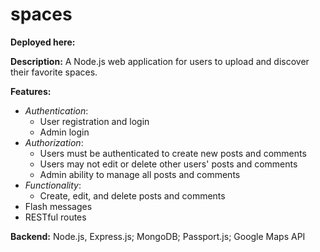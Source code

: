 # spaces

**Deployed here:**

**Description:** A Node.js web application for users to upload and discover their favorite spaces.

**Features:**
- *Authentication*:
  - User registration and login
  - Admin login
- *Authorization*:
  - Users must be authenticated to create new posts and comments
  - Users may not edit or delete other users' posts and comments
  - Admin ability to manage all posts and comments
- *Functionality*:
  - Create, edit, and delete posts and comments
- Flash messages 
- RESTful routes

**Backend:** Node.js, Express.js; MongoDB; Passport.js; Google Maps API